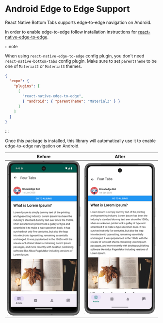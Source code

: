 # Android Edge to Edge Support

React Native Bottom Tabs supports edge-to-edge navigation on Android.

In order to enable edge-to-edge follow installation instructions for [react-native-edge-to-edge](https://github.com/zoontek/react-native-edge-to-edge).

:::note

When using `react-native-edge-to-edge` config plugin, you don't need `react-native-bottom-tabs` config plugin. Make sure to set `parentTheme` to be one of `Material2` or `Material3` themes.

```json
{
  "expo": {
    "plugins": [
      [
        "react-native-edge-to-edge",
        { "android": { "parentTheme": "Material3" } }
      ]
    ]
  }
}
```

:::


Once this package is installed, this library will automatically use it to enable edge-to-edge navigation on Android.

| Before | After |
|:---:|:---:|
| ![Before](../../public/img/no-edge-to-edge.png) | ![After](../../public/img/edge-to-edge.png) |
